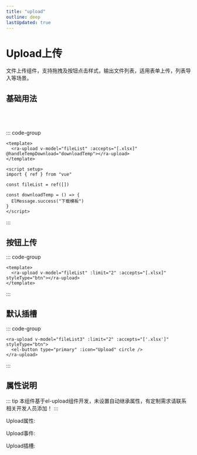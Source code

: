 ```yaml
---
title: "upload"
outline: deep
lastUpdated: true
---
```


# Upload上传

文件上传组件，支持拖拽及按钮点击样式，输出文件列表，适用表单上传，列表导入等场景。

## 基础用法

<script setup>
import { ref } from 'vue'
import { ElMessage, ElIcon } from 'element-plus'
import { Delete, InfoFilled, Upload } from '@element-plus/icons-vue' 
import RaUpload from '@components/upload/src/upload.vue'
const propsData = [
  {
    params: "styleType",
    desc:"风格类型",
    paramType:"Enum",
    isRequired:"false",
    initValue:"'drag'",
    paramInf:"'drag' | 'btn'"
  },
  {
    params: "accepts",
    desc:"文件类型",
    paramType:"Array",
    isRequired:"true",
    initValue:"[]"
  },
  {
    params: "size",
    desc:"文件大小",
    paramType:"Number",
    isRequired:"false",
    initValue:"0(不限大小)"
  },
  {
    params: "limit",
    desc:"文件个数",
    paramType:"Number",
    isRequired:"false",
    initValue:"1"
  },
  {
    params: "nameLen",
    desc:"文件名字符限制",
    paramType:"Number",
    isRequired:"false",
    initValue:"50"
  },
  {
    params: "needTemplate",
    desc:"是否展示下载模板",
    paramType:"Boolean",
    isRequired:"false",
    initValue:"true"
  },
]
const eventData = [
  {
    name: "handleTempDownload",
    desc: "点击下载模板回调",
    type: "Function",
    typeInf: "() => void"
  }
]
const slotData = [
  {
    name: "default",
    desc:"默认插槽(仅限按钮上传)",
    isRequired: false
  }
]

let fileList1 = ref([])
let fileList2 = ref([])
let fileList3 = ref([])
let downloadTemp = ()=>{
  ElMessage.success("下载模板")
}

</script>

<div style="
  box-sizing: border-box;
  padding: 20px; 
  box-shadow:var(--el-box-shadow-lighter);
  border-radius: 10px;
">
  <ra-upload v-model="fileList1" :accepts="['.xlsx']" @handleTempDownload="downloadTemp"></ra-upload>
</div>

::: code-group

```vue [javascript]
<template>
  <ra-upload v-model="fileList" :accepts="[.xlsx]" @handleTempDownload="downloadTemp"></ra-upload>
</template>

<script setup>
import { ref } from "vue"

const fileList = ref([])

const downloadTemp = () => {
  ElMessage.success("下载模板")
}
</script>
```

:::

## 按钮上传

<ra-upload v-model="fileList2" :limit="2" :accepts="['.xlsx']" styleType="btn"></ra-upload>

::: code-group

```vue [javascript]
<template>
  <ra-upload v-model="fileList" :limit="2" :accepts="[.xlsx]" styleType="btn"></ra-upload>
</template>
```

:::

## 默认插槽

<ra-upload v-model="fileList3" :accepts="['.xlsx']" styleType="btn">
  <el-button type="primary" :icon="Upload" circle />
</ra-upload>

::: code-group

```vue [javascript]
<ra-upload v-model="fileList3" :limit="2" :accepts="['.xlsx']" styleType="btn">
  <el-button type="primary" :icon="Upload" circle />
</ra-upload>
```

:::

## 属性说明

::: tip
本组件基于el-upload组件开发，未设置自动继承属性，有定制需求请联系相关开发人员添加！
:::

Upload属性:

<el-table border :data="propsData" stripe>
  <el-table-column prop="params" label="参数"/>
  <el-table-column prop="desc" label="说明"/>
  <el-table-column prop="paramType" label="类型">
    <template #default={row}>
      {{row.paramType}}
      <el-tooltip v-if="row.paramType == 'Enum'" :content="row.paramInf" placement="bottom">
        <el-icon><InfoFilled /></el-icon>
      </el-tooltip>
    </template>
  </el-table-column>
  <el-table-column prop="isRequired" label="是否必填" />
  <el-table-column prop="initValue" label="默认值" />
</el-table>

Upload事件:

<el-table border :data="eventData" stripe>
  <el-table-column prop="name" label="事件名"/>
  <el-table-column prop="desc" label="说明"/>
  <el-table-column prop="type" label="类型">
    <template #default={row}>
      {{row.type}}
      <el-tooltip :content="row.typeInf" placement="bottom">
        <el-icon><InfoFilled /></el-icon>
      </el-tooltip>
    </template>
  </el-table-column>
</el-table>

Upload插槽:

<el-table border :data="slotData" stripe>
  <el-table-column prop="name" label="插槽名"/>
  <el-table-column prop="desc" label="说明"/>
  <el-table-column prop="isRequired" label="是否必填" />
</el-table>
